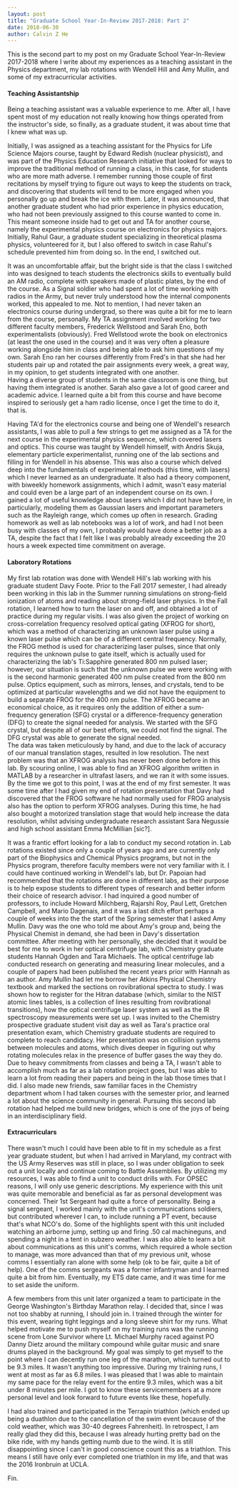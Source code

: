```yaml
---
layout: post
title: "Graduate School Year-In-Review 2017-2018: Part 2"
date: 2018-06-30
author: Calvin Z He
---
```


This is the second part to my post on my Graduate School Year-In-Review 2017-2018 where I write about my experiences as a teaching assistant in the Physics
department, my lab rotations with Wendell Hill and Amy Mullin, and some of my extracurricular activities.

#### Teaching Assistantship

Being a teaching assistant was a valuable experience to me.  After all, I have spent most of my education not really knowing how things operated from the
instructor's side, so finally, as a graduate student, it was about time that I knew what was up.

Initially, I was assigned as a teaching assistant for
the Physics for Life Science Majors course, taught by Edward Redish (nuclear physicist), and was part of the Physics Education Research initiative that
looked for ways to improve the
traditional method of running a class, in this case, for students who are more math adverse.  I remember running those couple of first recitations by myself
trying to figure out ways to keep the students on track, and discovering that students will tend to be more engaged when you personally go up and break the
ice with them.  Later, it was announced, that another graduate student who had prior experience in physics education, who had not been previously assigned
to this course wanted to come in.  This meant someone inside had to get out and TA for another course, namely the experimental physics course on electronics
for physics majors.
Initially, Rahul Gaur, a graduate student specializing in theoretical plasma
physics, volunteered for it, but I also offered to switch in case Rahul's schedule prevented him from doing so.  In the end, I switched out.

It was an uncomfortable affair, but the bright side is that the class I switched into was designed to teach students the electronics skills to eventually build
an AM radio, complete with speakers made of plastic plates, by the end of the course.  As a Signal soldier who had spent a lot of time working with radios
in the Army, but never truly understood how the internal components worked, this appealed to me.  Not to mention, I had never taken an electronics course
during undergrad, so there was quite a bit for me to learn from the course, personally.  My TA assignment involved working for two different faculty members,
Frederick Wellstood and Sarah Eno, both experimentalists (obviously).  Fred Wellstood wrote the book on electronics (at least the one used in the course) and
it was very often a pleasure working alongside him in class and being able to ask him questions of my own.  Sarah Eno ran her courses differently from Fred's
in that she had her students pair up and rotated the pair assignments every week, a great way, in my opinion, to get students integrated with one another.  
Having a diverse group of students in the same classroom is one thing, but having them integrated is another.  Sarah also gave a lot of good career and
academic advice.  I learned quite a bit from this course and have become inspired to seriously get a ham radio license, once I get the time to do it, that is.

Having TA'd for the electronics course and being one of Wendell's research assistants, I was able to pull a few strings to get me assigned as a TA for the next
course in the experimental physics sequence, which covered lasers and optics.  This course was taught by Wendell himself, with Andris Skuja, elementary
particle experimentalist, running one of the lab sections and filling in for Wendell in his absense.  This was also a course which delved deep into the
fundamentals of experimental methods (this time, with lasers) which I never learned as an undergraduate.  It also had a theory component, with biweekly
homework assignments, which I admit, wasn't easy material and could even be a large part of an independent course on its own.  I gained a lot of useful
knowledge about lasers which I did not have before, in particularly, modeling them as Gaussian lasers and important parameters such as the Rayleigh range,
which comes up often in research.  Grading homework as well as lab notebooks was a lot of work, and had I not been busy with classes of my own, I probably
would have done a better job as a TA, despite the fact that I felt like I was probably already exceeding the 20 hours a week expected time commitment on average.

#### Laboratory Rotations

My first lab rotation was done with Wendell Hill's lab working with his graduate student Davy Foote.  Prior to the Fall 2017 semester, I had already been
working in this lab in the Summer running simulations on strong-field ionization of atoms and reading about strong-field laser physics.  In the Fall rotation,
I learned how to turn the laser on and off, and obtained a lot of practice during my regular visits.
I was also  given the project of working on cross-correlation frequency resolved optical gating (XFROG for short), which was a method of characterizing an
unknown laser pulse using a known laser pulse which can be of a different central frequency.  Normally, the FROG method is used for characterizing laser
pulses, since that only requires the unknown pulse to gate itself, which is actually used for characterizing the lab's Ti:Sapphire generated 800 nm pulsed
laser; however, our situation is such that the unknown pulse we were working with is the second
harmonic generated 400 nm pulse created from the 800 nm pulse.  Optics equipment, such as mirrors, lenses, and crystals, tend to be optimized at
particular wavelengths and we did not have the equipment to build a separate FROG for the 400 nm pulse.  The XFROG became an economical choice, as it requires
only the addition of either a sum-frequency generation (SFG) crystal or a difference-frequency generation (DFG) to create the signal needed for analysis.
We started with the SFG crystal, but despite all of our best efforts, we could not find the signal.  The DFG crystal was able to generate the signal needed.  
The data was taken meticulously by hand, and due to the lack of accuracy of our manual translation stages, resulted in low resolution.  The next problem was
that an XFROG analysis has never been done before in this lab.  By scouring online, I was able to find an XFROG algorithm written
in MATLAB by a researcher in ultrafast lasers, and we ran it with some issues.  By the time we got to this point, I was at the end of my first semester.  It
was some time after I had given my end of rotation presentation that Davy had discovered that the FROG software he had normally used for FROG analysis also
has the option to perform XFROG analyses.  During this time, he had also bought a motorized translation stage that would help increase the data resolution,
whilst advising undergraduate research assistant Sara Negussie and high school assistant Emma McMillian [sic?].

It was a frantic effort looking for a lab to conduct my second rotation in.  Lab rotations existed since only a couple of years ago and are currently only part
of the Biophysics and Chemical Physics programs, but not in the Physics program, therefore faculty members were not very familiar with it.
I could have continued working in Wendell's lab, but Dr. Papoian had recommended that the rotations are done in different labs, as their purpose is to help
expose students to different types of research and better inform their choice of research advisor.
I had inquired a good number of professors, to include Howard Milchberg,  Rajarshi Roy, Paul Lett, Gretchen Campbell, and Mario Dagenais, and it was a last
ditch effort perhaps a couple of weeks into the the start of the Spring semester that I asked Amy Mullin.  Davy was the one who told me about Amy's group and,
being the Physical Chemist in demand, she had been in Davy's dissertation committee.  After meeting with her personally, she decided that it would be best for
me to work in her optical centrifuge lab, with Chemistry graduate students Hannah Ogden and Tara Michaels.  The optical centrifuge lab conducted research on
generating and measuring linear molecules, and a couple of papers had been published the recent years prior with Hannah as an author.  Amy Mullin had let me
borrow her Atkins Physical Chemistry textbook and marked the sections on rovibrational spectra
to study.  I was shown how to register for the Hitran database (which, similar to the NIST atomic lines tables, is a collection of lines resulting from
rovibrational transitions), how the optical centrifuge laser system as well as the IR spectroscopy measurements were set up.  I was invited to the Chemistry
prospective graduate student visit day as
well as Tara's practice oral presentation exam, which Chemistry graduate students are required to complete to reach candidacy.  Her presentation was on
collision systems between molecules and atoms, which dives deeper in figuring out why rotating molecules relax in the presence of buffer gases the way
they do.  Due to heavy commitments from
classes and being a TA, I wasn't able to accomplish much as far as a lab rotation project goes, but I was able to
learn a lot from reading their papers and being in the lab those times that I did.  I also made new friends, saw familiar faces in the Chemistry department
whom I had taken courses with the semester prior,
and learned a lot about the science community in general.  Pursuing this second lab rotation had helped me build new bridges, which is one of the joys of
being in an interdisciplinary field.

#### Extracurriculars

There wasn't much I could have been able to fit in my schedule as a first year graduate student, but when I had arrived in Maryland, my contract with the
US Army Reserves was still in place, so I was under obligation to seek out a unit locally and continue coming to Battle Assemblies.  By utilizing my resources,
I was able to find a unit to conduct drills with.  For OPSEC reasons, I will only use generic descriptions.  My experience with this unit was quite memorable
and beneficial as far as personal development was concerned.  Their 1st Sergeant had quite a force of personality.  Being a signal sergeant,
I worked mainly with the unit's communications soldiers, but contributed wherever I can, to include running a PT event, because that's what NCO's do.
Some of the highlights spent with this unit included watching an airborne jump, setting up and firing .50 cal machineguns, and spending a night in a tent
in subzero weather.  I was also able to learn a bit about communications as this unit's comms, which required a whole section to manage, was more advanced
than that of my previous unit, whose comms I essentially ran alone with some help (ok to be fair, quite a bit of help).  One of the comms sergeants was a
former infantryman and I learned quite a bit from him.  Eventually, my ETS date came, and it was time for me to set aside the uniform.

A few members from this unit later organized a team to participate in the George Washington's Birthday Marathon relay.  I decided that, since I was not
too shabby at running, I should join in.  I trained through the winter for this event, wearing tight leggings and a long sleeve shirt for my runs.  What
helped motivate me to push myself on my training runs was the running scene from Lone Survivor where Lt. Michael Murphy raced against PO Danny Dietz
around the military compound while guitar music and snare drums played in the background.
My goal was simply to get myself to the point where I can decently run one leg of the marathon, which turned out to be 9.3 miles.  It wasn't anything too
impressive.  During my training runs, I went at most as far as 6.8 miles.  I was pleased that I was able to maintain my same pace for the relay event for
the entire 9.3 miles, which was a bit under 8 minutes per mile.  I got to know these servicemembers at a more personal level and look forward to future
events like these, hopefully.

I had also trained and participated in the Terrapin triathlon (which ended up being a duathlon due to the cancellation of the swim event because of the
cold weather, which was 30-40 degrees Fahrenheit).  In retrospect, I am really glad they did this, because I was already hurting pretty bad on the bike
ride, with my hands getting numb due to the wind.  It is still disappointing since I can't in good conscience count this as a triathlon.  This
means I still have only ever completed one triathlon in my life, and that was the 2016 Ironbruin at UCLA.


Fin.